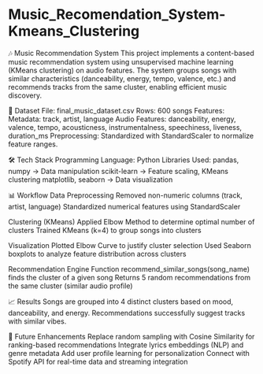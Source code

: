 # Music_Recomendation_System-Kmeans_Clustering

🎶 Music Recommendation System
This project implements a content-based music recommendation system using unsupervised machine learning (KMeans clustering) on audio features. The system groups songs with similar characteristics (danceability, energy, tempo, valence, etc.) and recommends tracks from the same cluster, enabling efficient music discovery.

📂 Dataset
File: final_music_dataset.csv
Rows: 600 songs
Features:
Metadata: track, artist, language
Audio Features: danceability, energy, valence, tempo, acousticness, instrumentalness, speechiness, liveness, duration_ms
Preprocessing: Standardized with StandardScaler to normalize feature ranges.

🛠️ Tech Stack
Programming Language: Python
Libraries Used:
pandas, numpy → Data manipulation
scikit-learn → Feature scaling, KMeans clustering
matplotlib, seaborn → Data visualization

📊 Workflow
Data Preprocessing
Removed non-numeric columns (track, artist, language)
Standardized numerical features using StandardScaler

Clustering (KMeans)
Applied Elbow Method to determine optimal number of clusters
Trained KMeans (k=4) to group songs into clusters

Visualization
Plotted Elbow Curve to justify cluster selection
Used Seaborn boxplots to analyze feature distribution across clusters

Recommendation Engine
Function recommend_similar_songs(song_name) finds the cluster of a given song
Returns 5 random recommendations from the same cluster (similar audio profile)

📈 Results
Songs are grouped into 4 distinct clusters based on mood, danceability, and energy.
Recommendations successfully suggest tracks with similar vibes.

🚀 Future Enhancements
Replace random sampling with Cosine Similarity for ranking-based recommendations
Integrate lyrics embeddings (NLP) and genre metadata
Add user profile learning for personalization
Connect with Spotify API for real-time data and streaming integration
